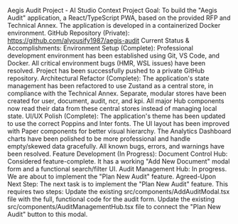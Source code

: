 Aegis Audit Project - AI Studio Context
Project Goal: To build the "Aegis Audit" application, a React/TypeScript PWA, based on the provided RFP and Technical Annex. The application is developed in a containerized Docker environment.
GitHub Repository (Private): https://github.com/alyousify1987/aegis-audit
Current Status & Accomplishments:
Environment Setup (Complete):
Professional development environment has been established using Git, VS Code, and Docker.
All critical environment bugs (HMR, WSL issues) have been resolved.
Project has been successfully pushed to a private GitHub repository.
Architectural Refactor (Complete):
The application's state management has been refactored to use Zustand as a central store, in compliance with the Technical Annex.
Separate, modular stores have been created for user, document, audit, ncr, and kpi.
All major Hub components now read their data from these central stores instead of managing local state.
UI/UX Polish (Complete):
The application's theme has been updated to use the correct Poppins and Inter fonts.
The UI layout has been improved with Paper components for better visual hierarchy.
The Analytics Dashboard charts have been polished to be more professional and handle empty/skewed data gracefully.
All known bugs, errors, and warnings have been resolved.
Feature Development (In Progress):
Document Control Hub: Considered feature-complete. It has a working "Add New Document" modal form and a functional search/filter UI.
Audit Management Hub: In progress. We are about to implement the "Plan New Audit" feature.
Agreed-Upon Next Step:
The next task is to implement the "Plan New Audit" feature. This requires two steps:
Update the existing src/components/AddAuditModal.tsx file with the full, functional code for the audit form.
Update the existing src/components/AuditManagementHub.tsx file to connect the "Plan New Audit" button to this modal.